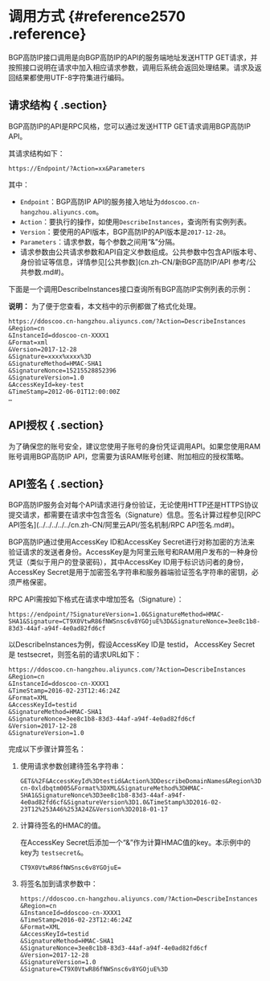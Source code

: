 # 调用方式 {#reference2570 .reference}

BGP高防IP接口调用是向BGP高防IP的API的服务端地址发送HTTP GET请求，并按照接口说明在请求中加入相应请求参数，调用后系统会返回处理结果。请求及返回结果都使用UTF-8字符集进行编码。

## 请求结构 { .section}

BGP高防IP的API是RPC风格，您可以通过发送HTTP GET请求调用BGP高防IP API。

其请求结构如下：

```language-shell
https://Endpoint/?Action=xx&Parameters

```

其中：

-    `Endpoint`：BGP高防IP API的服务接入地址为`ddoscoo.cn-hangzhou.aliyuncs.com`。
-    `Action`：要执行的操作，如使用`DescribeInstances`，查询所有实例列表。
-    `Version`：要使用的API版本，BGP高防IP的API版本是`2017-12-28`。
-    `Parameters`：请求参数，每个参数之间用“&”分隔。
-   请求参数由公共请求参数和API自定义参数组成。公共参数中包含API版本号、身份验证等信息，详情参见[公共参数](cn.zh-CN/新BGP高防IP/API 参考/公共参数.md#)。

下面是一个调用DescribeInstances接口查询所有BGP高防IP实例列表的示例：

**说明：** 为了便于您查看，本文档中的示例都做了格式化处理。

```
https://ddoscoo.cn-hangzhou.aliyuncs.com/?Action=DescribeInstances
&Region=cn
&InstanceId=ddoscoo-cn-XXXX1
&Format=xml
&Version=2017-12-28
&Signature=xxxx%xxxx%3D
&SignatureMethod=HMAC-SHA1
&SignatureNonce=15215528852396
&SignatureVersion=1.0
&AccessKeyId=key-test
&TimeStamp=2012-06-01T12:00:00Z
…

```

## API授权 { .section}

为了确保您的账号安全，建议您使用子账号的身份凭证调用API。如果您使用RAM账号调用BGP高防IP API，您需要为该RAM账号创建、附加相应的授权策略。

## API签名 { .section}

BGP高防IP服务会对每个API请求进行身份验证，无论使用HTTP还是HTTPS协议提交请求，都需要在请求中包含签名（Signature）信息。签名计算过程参见[RPC API签名](../../../../../cn.zh-CN/阿里云API/签名机制/RPC API签名.md#)。

BGP高防IP通过使用AccessKey ID和AccessKey Secret进行对称加密的方法来验证请求的发送者身份。AccessKey是为阿里云账号和RAM用户发布的一种身份凭证（类似于用户的登录密码），其中AccessKey ID用于标识访问者的身份，AccessKey Secret是用于加密签名字符串和服务器端验证签名字符串的密钥，必须严格保密。

RPC API需按如下格式在请求中增加签名（Signature）：

```
https://endpoint/?SignatureVersion=1.0&SignatureMethod=HMAC-SHA1&Signature=CT9X0VtwR86fNWSnsc6v8YGOjuE%3D&SignatureNonce=3ee8c1b8-83d3-44af-a94f-4e0ad82fd6cf

```

以DescribeInstances为例，假设AccessKey ID是 testid， AccessKey Secret是 testsecret，则签名前的请求URL如下：

```
https://ddoscoo.cn-hangzhou.aliyuncs.com/?Action=DescribeInstances
&Region=cn
&InstanceId=ddoscoo-cn-XXXX1
&TimeStamp=2016-02-23T12:46:24Z
&Format=XML
&AccessKeyId=testid
&SignatureMethod=HMAC-SHA1
&SignatureNonce=3ee8c1b8-83d3-44af-a94f-4e0ad82fd6cf
&Version=2017-12-28
&SignatureVersion=1.0

```

完成以下步骤计算签名：

1.  使用请求参数创建待签名字符串：

    ```
    GET&%2F&AccessKeyId%3Dtestid&Action%3DDescribeDomainNames&Region%3Dcn&InstanceId%3Dwaf_elasticity-cn-0xldbqtm005&Format%3DXML&SignatureMethod%3DHMAC-SHA1&SignatureNonce%3D3ee8c1b8-83d3-44af-a94f-4e0ad82fd6cf&SignatureVersion%3D1.0&TimeStamp%3D2016-02-23T12%253A46%253A24Z&Version%3D2018-01-17
    
    ```

2.  计算待签名的HMAC的值。

    在AccessKey Secret后添加一个“&”作为计算HMAC值的key。本示例中的key为 `testsecret&`。

    ```
    CT9X0VtwR86fNWSnsc6v8YGOjuE=
    
    ```

3.  将签名加到请求参数中：

    ```
    https://ddoscoo.cn-hangzhou.aliyuncs.com/?Action=DescribeInstances
    &Region=cn
    &InstanceId=ddoscoo-cn-XXXX1
    &TimeStamp=2016-02-23T12:46:24Z
    &Format=XML
    &AccessKeyId=testid
    &SignatureMethod=HMAC-SHA1
    &SignatureNonce=3ee8c1b8-83d3-44af-a94f-4e0ad82fd6cf
    &Version=2017-12-28
    &SignatureVersion=1.0
    &Signature=CT9X0VtwR86fNWSnsc6v8YGOjuE%3D
    
    ```


